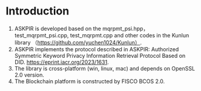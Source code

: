 # Introduction
1. ASKPIR is developed based on the mqrpmt_psi.hpp，test_mqrpmt_psi.cpp, test_mqrpmt.cpp and other codes in the Kunlun library （https://github.com/yuchen1024/Kunlun）.
2. ASKPIR implements the protocol described in ASKPIR: Authorized Symmetric Keyword Privacy Information Retrieval Protocol Based on DID. https://eprint.iacr.org/2023/1631.
3. The library is cross-platform (win, linux, mac) and depends on OpenSSL 2.0 version.
4. The Blockchain platform is constructed by FISCO BCOS 2.0.


